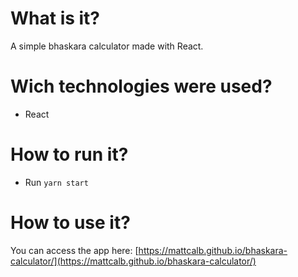# What is it?
A simple bhaskara calculator made with React.
# Wich technologies were used?
- React
# How to run it?
- Run `yarn start`
# How to use it?
You can access the app here: [https://mattcalb.github.io/bhaskara-calculator/](https://mattcalb.github.io/bhaskara-calculator/)
